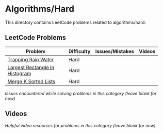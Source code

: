 # Algorithms/Hard

This directory contains LeetCode problems related to algorithms/hard.

## LeetCode Problems

| Problem | Difficulty | Issues/Mistakes | Videos |
|---------|------------|-----------------|--------|
| [Trapping Rain Water](https://leetcode.com/problems/trapping-rain-water/description/) | Hard | | |
| [Largest Rectangle In Histogram](https://leetcode.com/problems/largest-rectangle-in-histogram/description/) | Hard | | |
| [Merge K Sorted Lists](https://leetcode.com/problems/merge-k-sorted-lists/) | Hard | | |## Issues
*Issues encountered while solving problems in this category (leave blank for now)*

## Videos  
*Helpful video resources for problems in this category (leave blank for now)*

